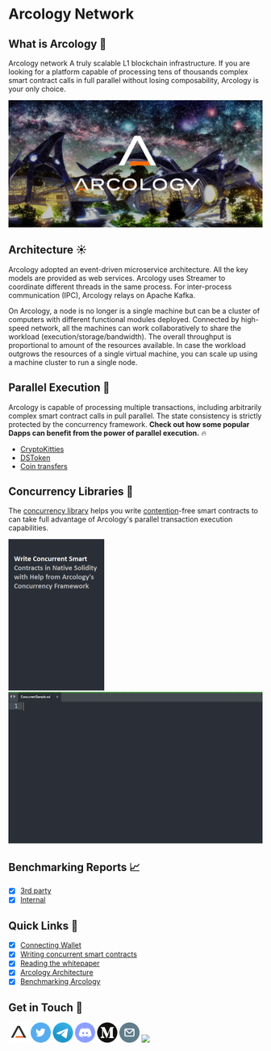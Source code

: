 # Arcology Network 

## What is Arcology :bell:
Arcology network A truly scalable L1 blockchain infrastructure. If you are looking for a platform capable of processing tens of thousands complex smart contract calls in full parallel without losing composability, Arcology is your only choice.

<picture>
  <img alt="." src="./img/theme4.png">
</picture>

## Architecture :sunny:

Arcology adopted an event-driven microservice architecture. All the key models are provided as web services. Arcology uses Streamer to coordinate different threads in the same process. For inter-process communication (IPC), Arcology relays on Apache Kafka.

On Arcology, a node is no longer is a single machine but can be a cluster of computers with different functional modules deployed. Connected by high-speed network, all the machines can work collaboratively to share the workload (execution/storage/bandwidth). The overall throughput is proportional to amount of the resources available. In case the workload outgrows the resources of a single virtual machine, you can scale up using a machine cluster to run a single node.

## Parallel Execution :rocket:

Arcology is capable of processing multiple transactions, including arbitrarily complex smart contract calls in pull parallel. The state consistency is strictly protected by the concurrency framework. **Check out how some popular Dapps can benefit from the power of parallel execution.**  :fire:
 
 - [CryptoKitties](https://github.com/arcology-network/parallel-kitties)
 - [DSToken](https://github.com/arcology-network/parallel-dstoken)
 - [Coin transfers](https://github.com/arcology-network/parallel-coin-transfer)

## Concurrency Libraries :pencil:

The [concurrency library](https://docs.arcology.network/arcology-concurrent-programming-guide/) helps you write [contention](https://en.wikipedia.org/wiki/Resource_contention)-free smart contracts to can take full advantage of Arcology's parallel transaction execution capabilities.

<img src="./img/caption3.png" width="190"/> <img src="./img/ConcurrentSample.gif" height="300"/> 


## Benchmarking Reports  :chart_with_upwards_trend: 

 - [x] [3rd party](https://arcology.network/docs/arcology-bt-report-final.pdf)
 - [x] [Internal](TBD)

## Quick Links :pushpin:

- [x] [Connecting Wallet](exploring/metamask.md)
- [x] [Writing concurrent smart contracts](https://docs.arcology.network/arcology-concurrent-programming-guide/)
- [x] [Reading the whitepaper](https://docs.arcology.network/arcology-technical-whitepaper/)
- [x] [Arcology Architecture](https://github.com/arcology-network/architecture)
- [x] [Benchmarking Arcology](benchmarking/benchmarking.md)

## Get in Touch :loudspeaker:

[<code><img height="40" src="icons/arcology-a.png"></code>](https://www.arcology.network)
[<code><img height="40" src="icons/twitter.svg"></code>](https://twitter.com/ArcologyN)
[<code><img height="40" src="icons/telegram.svg"></code>]()
[<code><img height="40" src="icons/discord.svg"></code>](https://discord.gg/SkkCtZuAnm)
[<code><img height="40" src="icons/medium.svg"></code>](https://medium.com/arcology-network)
[<code><img height="40" src="icons/email.png"></code>](mailto:info@arcology.network)
![](https://visitor-badge.glitch.me/badge?page_id=arcology-network)
